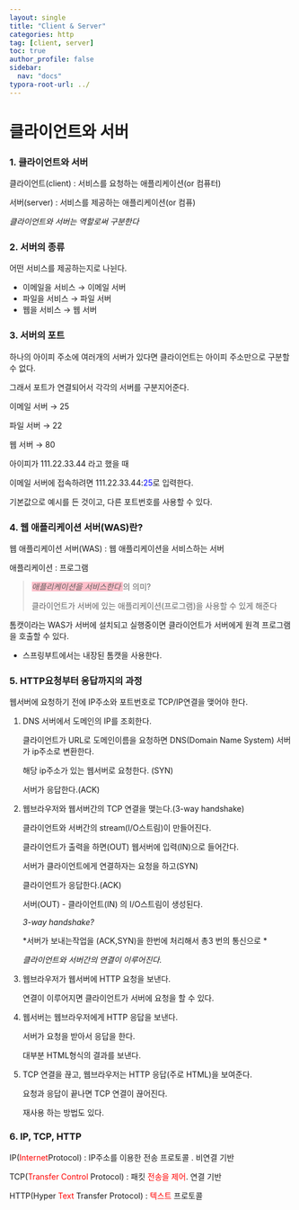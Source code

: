 ```yaml
---
layout: single
title: "Client & Server"
categories: http
tag: [client, server]
toc: true
author_profile: false
sidebar:
  nav: "docs"
typora-root-url: ../
---
```




# 클라이언트와 서버

### 1. 클라이언트와 서버

클라이언트(client) : 서비스를 요청하는 애플리케이션(or 컴퓨터)

서버(server) : 서비스를 제공하는 애플리케이션(or 컴퓨)

*클라이언트와 서버는 역할로써 구분한다*

### 2. 서버의 종류

어떤 서비스를 제공하는지로 나뉜다.

- 이메일을 서비스 → 이메일 서버
- 파일을 서비스 → 파일 서버
- 웹을 서비스 → 웹 서버

### 3. 서버의 포트

하나의 아이피 주소에 여러개의 서버가 있다면 클라이언트는 아이피 주소만으로 구분할 수 없다. 

그래서 포트가 연결되어서 각각의 서버를 구분지어준다.

이메일 서버 → 25

파일 서버 → 22

웹 서버 → 80

아이피가 111.22.33.44 라고 했을 때 

이메일 서버에 접속하려면 111.22.33.44:<span style="color:blue">25</span>로 입력한다.

기본값으로 예시를 든 것이고, 다른 포트번호를 사용할 수 있다. 

### 4. 웹 애플리케이션 서버(WAS)란?

웹 애플리케이션 서버(WAS) : 웹 애플리케이션을 서비스하는 서버

애플리케이션 : 프로그램 

> <span style="background-color:pink">*애플리케이션을 서비스한다* </span>의 의미?
>
> 클라이언트가 서버에 있는 애플리케이션(프로그램)을 사용할 수 있게 해준다

톰캣이라는 WAS가 서버에 설치되고 실행중이면 클라이언트가 서버에게 원격 프로그램을 호출할 수 있다. 

+ 스프링부트에서는 내장된 톰캣을 사용한다. 

###   5. HTTP요청부터 응답까지의 과정

웹서버에 요청하기 전에 IP주소와 포트번호로 TCP/IP연결을 맺어야 한다. 

1. DNS 서버에서 도메인의 IP를 조회한다. 

   클라이언트가 URL로 도메인이름을 요청하면 DNS(Domain Name System) 서버가 ip주소로 변환한다.

   해당 ip주소가 있는 웹서버로 요청한다. (SYN)

   서버가 응답한다.(ACK) 

2. 웹브라우저와 웹서버간의 TCP 연결을 맺는다.(3-way handshake)

   클라이언트와 서버간의 stream(I/O스트림)이 만들어진다. 

   클라이언트가 출력을 하면(OUT) 웹서버에 입력(IN)으로 들어간다.

   서버가 클라이언트에게 연결하자는 요청을 하고(SYN)

   클라이언트가 응답한다.(ACK)

   서버(OUT) - 클라이언트(IN) 의 I/O스트림이 생성된다.

   *3-way handshake?*

   *서버가 보내는작업을 (ACK,SYN)을 한번에 처리해서 총3 번의 통신으로 *

   *클라이언트와 서버간의 연결이 이루어진다.*

3. 웹브라우저가 웹서버에 HTTP 요청을 보낸다.

   연결이 이루어지면 클라이언트가 서버에 요청을 할 수 있다.  

4. 웹서버는 웹브라우저에게 HTTP 응답을 보낸다.

   서버가 요청을 받아서 응답을 한다.

   대부분 HTML형식의 결과를 보낸다.

5. TCP 연결을 끊고, 웹브라우저는 HTTP 응답(주로 HTML)을 보여준다. 

   요청과 응답이 끝나면 TCP 연결이 끊어진다.

   재사용 하는 방법도 있다. 

### 6. IP, TCP, HTTP

IP(<span style="color:red">Internet</span>Protocol) : IP주소를 이용한 전송 프로토콜 . 비연결 기반

TCP(<span style="color:red">Transfer Control</span> Protocol) : 패킷 <span style="color:red">전송을 제어</span>. 연결 기반

HTTP(Hyper <span style="color:red">Text</span> Transfer Protocol) : <span style="color:red">텍스트</span> 프로토콜  



